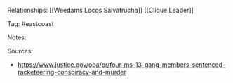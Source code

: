 
Relationships:
[[Weedams Locos Salvatrucha]]
[[Clique Leader]]

Tag: #eastcoast 

Notes:

Sources:
- https://www.justice.gov/opa/pr/four-ms-13-gang-members-sentenced-racketeering-conspiracy-and-murder